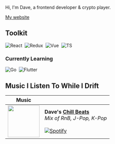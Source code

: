 Hi, I'm Dave, a frontend developer & crypto player.

[My website](https://dave-huang.com/)

## Toolkit

<!-- Badge source: https://dev.to/envoy_/150-badges-for-github-pnk -->

![React](https://img.shields.io/badge/React-20232A?style=for-the-badge&logo=react&logoColor=61DAFB)&nbsp;
![Redux](https://img.shields.io/badge/Redux-593D88?style=for-the-badge&logo=redux&logoColor=white)&nbsp;
![Vue](https://img.shields.io/badge/Vue.js-35495E?style=for-the-badge&logo=vue.js&logoColor=4FC08D)&nbsp;
![TS](https://img.shields.io/badge/TypeScript-007ACC?style=for-the-badge&logo=typescript&logoColor=white)&nbsp;

### Currently Learning

![Go](https://img.shields.io/badge/Go-00ADD8?style=for-the-badge&logo=go&logoColor=white)&nbsp;
![Flutter](https://img.shields.io/badge/Flutter-02569B?style=for-the-badge&logo=flutter&logoColor=white)&nbsp;

<!-- <img height="180em" src="https://github-readme-stats.vercel.app/api/top-langs/?username=sailor95&layout=compact" alt="sailor95_stats" /> -->

## Music I Listen To While I Drift

| Music |                          |
| ----- | ------------------------ |
| <a title='Chill Beat' href="https://open.spotify.com/playlist/1syef82cCUGV1CYzAgR5TD"><img src="https://i.scdn.co/image/ab67616d00001e02cad190f1a73c024e5a40dddd" width='100px'></a> | **Dave's [Chill Beats](https://open.spotify.com/playlist/4xyUh0NSeaIwkVkMkhdT0n)**<br>_Mix of RnB, J-Pop, K-Pop_ <br><br> <a title='Chill Beat' href="https://open.spotify.com/playlist/1syef82cCUGV1CYzAgR5TD">![Spotify](https://img.shields.io/badge/Spotify-1ED760?&style=for-the-badge&logo=spotify&logoColor=white)</a> |
